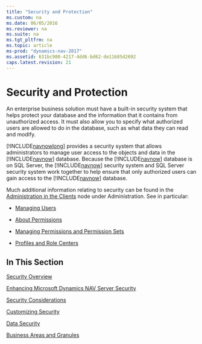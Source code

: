 ```yaml
---
title: "Security and Protection"
ms.custom: na
ms.date: 06/05/2016
ms.reviewer: na
ms.suite: na
ms.tgt_pltfrm: na
ms.topic: article
ms-prod: "dynamics-nav-2017"
ms.assetid: 631bc980-4217-4dd6-bd62-de11685d2692
caps.latest.revision: 21
---
```

# Security and Protection
An enterprise business solution must have a built-in security system that helps protect your database and the information that it contains from unauthorized access. It must also allow you to specify what authorized users are allowed to do in the database, such as what data they can read and modify.  
  
 [!INCLUDE[navnowlong](includes/navnowlong_md.md)] provides a security system that allows administrators to manage user access to the objects and data in the [!INCLUDE[navnow](includes/navnow_md.md)] database. Because the [!INCLUDE[navnow](includes/navnow_md.md)] database is on SQL Server, the [!INCLUDE[navnow](includes/navnow_md.md)] security system and SQL Server security system work together to help ensure that only authorized users can gain access to the [!INCLUDE[navnow](includes/navnow_md.md)] database.  
  
 Much additional information relating to security can be found in the [Administration in the Clients](Administration%20in%20the%20Clients.md) node under Administration. See in particular:  
  
-   [Managing Users](Managing-Users.md)  
  
-   [About Permissions](About-Permissions.md)  
  
-   [Managing Permissions and Permission Sets](Managing-Permissions-and-Permission-Sets.md)  
  
-   [Profiles and Role Centers](Profiles%20and%20Role%20Centers.md)  
  
## In This Section  
 [Security Overview](Security-Overview.md)  
  
 [Enhancing Microsoft Dynamics NAV Server Security](Enhancing-Microsoft-Dynamics-NAV-Server-Security.md)  
  
 [Security Considerations](Security-Considerations.md)  
  
 [Customizing Security](Customizing-Security.md)  
  
 [Data Security](Data-Security.md)  
  
 [Business Areas and Granules](Business-Areas-and-Granules.md)